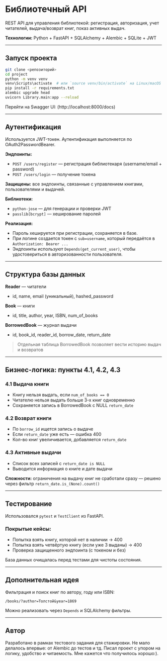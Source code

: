# Библиотечный API

REST API для управления библиотекой: регистрация, авторизация, учет читателей, выдача/возврат книг, показ активных выдач.

**Технологии:** Python + FastAPI + SQLAlchemy + Alembic + SQLite + JWT

---

## Запуск проекта

```bash
git clone <репозиторий>
cd project
python -m venv venv
venv\Scripts\activate  # или `source venv/bin/activate` на Linux/macOS
pip install -r requirements.txt
alembic upgrade head
uvicorn Library.main:app --reload

```

Перейти на Swagger UI: (http://localhost:8000/docs)

---

## Аутентификация

Используется JWT-токен. Аутентификация выполняется по OAuth2PasswordBearer.

**Эндпоинты:**

* `POST /users/register` — регистрация библиотекаря (username/email + password)
* `POST /users/login` — получение токена

**Защищены:** все эндпоинты, связанные с управлением книгами, пользователями и выдачей.

**Библиотеки:**

* `python-jose` — для генерации и проверки JWT
* `passlib[bcrypt]` — хеширование паролей

**Реализация:**

* Пароль хешируется при регистрации, сохраняется в базе.
* При логине создается токен с `sub=username`, который передаётся в `Authorization: Bearer ...`
* Эндпоинты используют `Depends(get_current_user)`, чтобы удостовериться в авторизованности пользователя.

---

## Структура базы данных

**Reader** — читатели

* id, name, email (уникальный), hashed_password

**Book** — книги

* id, title, author, year, ISBN, num_of_books

**BorrowedBook** — журнал выдачи

* id, book_id, reader_id, borrow_date, return_date

> Отдельная таблица BorrowedBook позволяет вести историю выдач и возвратов

---

## Бизнес-логика: пункты 4.1, 4.2, 4.3

### 4.1 Выдача книги

* Книгу нельзя выдать, если `num_of_books == 0`
* Читателю нельзя выдать больше 3-х книг одновременно
* Сохраняется запись в BorrowedBook с NULL `return_date`

### 4.2 Возврат книги

* По `borrow_id` ищется запись о выдаче
* Если `return_date` уже есть — ошибка 400
* Кол-во книг увеличивается, добавляется `return_date`

### 4.3 Активные выдачи

* Список всех записей с `return_date is NULL`
* Выводится информация о книге и дате выдачи

**Сложности:** ограничения на выдачу книг не сработали сразу — решено через фильтр `return_date.is_(None).count()`

---

## Тестирование

Использовался `pytest` и `TestClient` из FastAPI.

### Покрытые кейсы:

* Попытка взять книгу, которой нет в наличии → 400
*  Попытка взять четвёртую книгу (если уже 3 выданы) → 400
*  Проверка защищенного эндпоинта (с токеном и без)

База данных очищалась перед тестами для чистоты состояния.

---

## Дополнительная идея

Фильтрация и поиск книг по автору, году или ISBN:

```url
/books/?author=Толстой&year=1869
```

Можно реализовать через `Depends` и SQLAlchemy фильтры.

---

## Автор

Разработано в рамках тестового задания для стажировки.
Не мало делалось впервые: от Alembic до тестов и тд.
Писал проект с упором на логику, удобство и читаемость.
Мне кажется что получилось хорошо:).